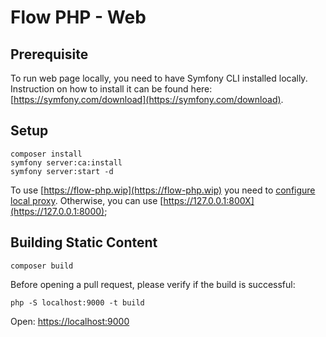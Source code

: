 # Flow PHP - Web

## Prerequisite
To run web page locally, you need to have Symfony CLI installed locally.
Instruction on how to install it can be found here: [https://symfony.com/download](https://symfony.com/download).

## Setup

```shell
composer install
symfony server:ca:install
symfony server:start -d
```

To use [https://flow-php.wip](https://flow-php.wip) you need to [configure local proxy](https://symfony.com/doc/current/setup/symfony_server.html#setting-up-the-local-proxy).
Otherwise, you can use [https://127.0.0.1:800X](https://127.0.0.1:8000);

## Building Static Content

```shell
composer build
```

Before opening a pull request, please verify if the build is successful: 

```shell
php -S localhost:9000 -t build
```

Open: [https://localhost:9000](https://localhost:9000)

